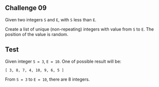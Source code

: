 ## Challenge 09

Given two integers `S` and `E`, with `S` less than `E`.

Create a list of unique (non-repeating) integers with value from `S` to `E`. The position of the value is random.

## Test

Given integer `S = 3`, `E = 10`. One of possible result will be:

```
[ 3, 8, 7, 4, 10, 9, 6, 5 ]
```

From `S = 3` to `E = 10`, there are 8 integers.